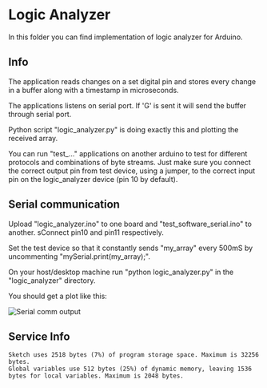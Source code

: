 # Logic Analyzer

In this folder you can find implementation of logic analyzer for Arduino.

## Info

The application reads changes on a set digital pin and stores every change in a buffer along with a timestamp in microseconds.

The applications listens on serial port. If 'G' is sent it will send the buffer through serial port.

Python script "logic_analyzer.py" is doing exactly this and plotting the received array.

You can run "test_..." applications on another arduino to test for different protocols and combinations of byte streams. Just make sure you connect the correct output pin from test device, using a jumper, to the correct input pin on the logic_analyzer device (pin 10 by default).

## Serial communication

Upload "logic_analyzer.ino" to one board and "test_software_serial.ino" to another. sConnect pin10 and pin11 respectively.

Set the test device so that it constantly sends "my_array" every 500mS by uncommenting "mySerial.print(my_array);".

On your host/desktop machine run "python logic_analyzer.py" in the "logic_analyzer" directory.

You should get a plot like this:

![Serial comm output](https://raw.github.com/iamalminko/how_to_arduino/tree/master/resources/serial_plot_my_array.png "Serial plot: my_array")


## Service Info

```
Sketch uses 2518 bytes (7%) of program storage space. Maximum is 32256 bytes.
Global variables use 512 bytes (25%) of dynamic memory, leaving 1536 bytes for local variables. Maximum is 2048 bytes.
```